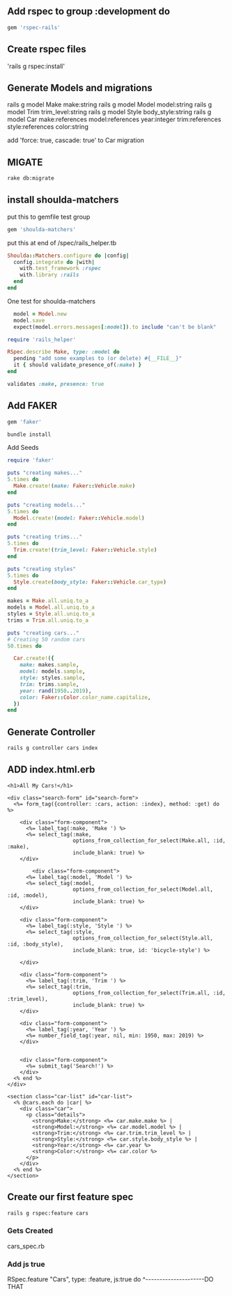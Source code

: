 ## Add rspec to group :development do

```ruby
gem 'rspec-rails'
```

## Create rspec files

'rails g rspec:install'


## Generate Models and migrations

rails g model Make make:string
rails g model Model model:string
rails g model Trim trim_level:string
rails g model Style body_style:string
rails g model Car make:references model:references year:integer trim:references style:references color:string

add 'force: true, cascade: true' to Car migration


## MIGATE

```bash
rake db:migrate
```

## install shoulda-matchers

put this  to gemfile test group

```ruby
gem 'shoulda-matchers'
```

put this at end of /spec/rails_helper.tb

```ruby
Shoulda::Matchers.configure do |config|
  config.integrate do |with|
    with.test_framework :rspec
    with.library :rails
  end
end
```


One test for shoulda-matchers

```ruby
  model = Model.new
  model.save
  expect(model.errors.messages[:model]).to include "can't be blank"
```



```ruby
require 'rails_helper'

RSpec.describe Make, type: :model do
  pending "add some examples to (or delete) #{__FILE__}"
  it { should validate_presence_of(:make) }
end
```

```ruby
validates :make, presence: true
```

## Add FAKER

```ruby
gem 'faker'
```

```bash
bundle install
```

Add Seeds

```ruby
require 'faker'

puts "creating makes..."
5.times do
  Make.create!(make: Faker::Vehicle.make)
end

puts "creating models..."
5.times do
  Model.create!(model: Faker::Vehicle.model)
end

puts "creating trims..."
5.times do
  Trim.create!(trim_level: Faker::Vehicle.style)
end

puts "creating styles"
5.times do
  Style.create(body_style: Faker::Vehicle.car_type)
end

makes = Make.all.uniq.to_a
models = Model.all.uniq.to_a
styles = Style.all.uniq.to_a
trims = Trim.all.uniq.to_a

puts "creating cars..."
# Creating 50 random cars
50.times do

  Car.create!({
    make: makes.sample,
    model: models.sample,
    style: styles.sample,
    trim: trims.sample,
    year: rand(1950..2019),
    color: Faker::Color.color_name.capitalize,
  })
end

```


## Generate Controller

```bash
rails g controller cars index
```


## ADD index.html.erb

```erb
<h1>All My Cars!</h1>

<div class="search-form" id="search-form">
  <%= form_tag({controller: :cars, action: :index}, method: :get) do %>

    <div class="form-component">
      <%= label_tag(:make, 'Make ') %>
      <%= select_tag(:make,
                     options_from_collection_for_select(Make.all, :id, :make),
                     include_blank: true) %>
    </div>

        <div class="form-component">
      <%= label_tag(:model, 'Model ') %>
      <%= select_tag(:model,
                     options_from_collection_for_select(Model.all, :id, :model),
                     include_blank: true) %>
    </div>

    <div class="form-component">
      <%= label_tag(:style, 'Style ') %>
      <%= select_tag(:style,
                     options_from_collection_for_select(Style.all, :id, :body_style),
                     include_blank: true, id: 'bicycle-style') %>

    </div>

    <div class="form-component">
      <%= label_tag(:trim, 'Trim ') %>
      <%= select_tag(:trim,
                     options_from_collection_for_select(Trim.all, :id, :trim_level),
                     include_blank: true) %>
    </div>

    <div class="form-component">
      <%= label_tag(:year, 'Year ') %>
      <%= number_field_tag(:year, nil, min: 1950, max: 2019) %>
    </div>


    <div class="form-component">
      <%= submit_tag('Search!') %>
    </div>
  <% end %>
</div>

<section class="car-list" id="car-list">
  <% @cars.each do |car| %>
    <div class="car">
      <p class="details">
        <strong>Make:</strong> <%= car.make.make %> |
        <strong>Model:</strong> <%= car.model.model %> |
        <strong>Trim:</strong> <%= car.trim.trim_level %> |
        <strong>Style:</strong> <%= car.style.body_style %> |
        <strong>Year:</strong> <%= car.year %>
        <strong>Color:</strong> <%= car.color %>
      </p>
    </div>
  <% end %>
</section>
```



## Create our first feature spec




```bash
rails g rspec:feature cars
```

### Gets Created 
cars_spec.rb

### Add js true
RSpec.feature "Cars", type: :feature, js:true do
                                          ^---------------------DO THAT 
